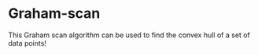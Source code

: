 # Graham-scan
This Graham scan algorithm can be used to find the convex hull of a set of data points!
